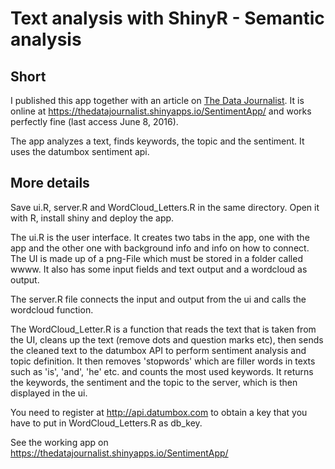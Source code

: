 # Text analysis with ShinyR - Semantic analysis

## Short
I published this app together with an article on [The Data Journalist](https://thedatajournalist.com/2016/02/12/basic-income/).
It is online at https://thedatajournalist.shinyapps.io/SentimentApp/ and works perfectly fine (last access June 8, 2016).

The app analyzes a text, finds keywords, the topic and the sentiment. It uses the datumbox sentiment api.

## More details

Save ui.R, server.R and WordCloud_Letters.R in the same directory. Open it with R, install shiny and deploy the app.

The ui.R is the user interface. It creates two tabs in the app, one with the app and the other one with background info and info on how to connect. The UI is made up of a png-File which must be stored in a folder called wwww. It also has some input fields and text output and a wordcloud as output.

The server.R file connects the input and output from the ui and calls the wordcloud function.

The WordCloud_Letter.R is a function that reads the text that is taken from the UI, cleans up the text (remove dots and question marks etc), then sends the cleaned text to the datumbox API to perform sentiment analysis and topic definition. It then removes 'stopwords' which are filler words in texts such as 'is', 'and', 'he' etc. and counts the most used keywords. It returns the keywords, the sentiment and the topic to the server, which is then displayed in the ui.

You need to register at http://api.datumbox.com to obtain a key that you have to put in WordCloud_Letters.R as db_key.

See the working app on https://thedatajournalist.shinyapps.io/SentimentApp/

